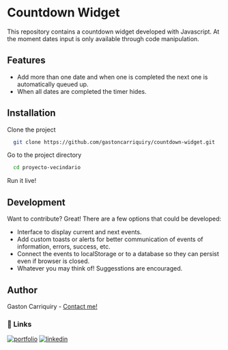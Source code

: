 # Countdown Widget

This repository contains a countdown widget developed with Javascript. At the moment dates input is only available through code manipulation.

## Features

- Add more than one date and when one is completed the next one is automatically queued up.
- When all dates are completed the timer hides.

## Installation

Clone the project

```bash
  git clone https://github.com/gastoncarriquiry/countdown-widget.git
```

Go to the project directory

```bash
  cd proyecto-vecindario
```

Run it live!

## Development

Want to contribute? Great! There are a few options that could be developed:

- Interface to display current and next events.
- Add custom toasts or alerts for better communication of events of information, errors, success, etc.
- Connect the events to localStorage or to a database so they can persist even if browser is closed.
- Whatever you may think of! Suggesstions are encouraged.

## Author

Gaston Carriquiry - [Contact me!](mailto:gastoncarriquiry@gmail.com)

### 🔗 Links

[![portfolio](https://img.shields.io/badge/my_portfolio-000?style=for-the-badge&logo=ko-fi&logoColor=white)](http://gastoncarriquiry.glitch.me/)
[![linkedin](https://img.shields.io/badge/linkedin-0A66C2?style=for-the-badge&logo=linkedin&logoColor=white)](https://www.linkedin.com/gastoncarriquiry)
